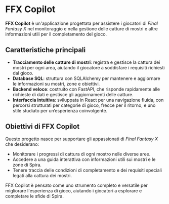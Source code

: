 # FFX Copilot

**FFX Copilot** è un'applicazione progettata per assistere i giocatori di *Final Fantasy X* nel monitoraggio e nella gestione delle catture di mostri e altre informazioni utili per il completamento del gioco.  

## Caratteristiche principali

- **Tracciamento delle catture di mostri**: registra e gestisce la cattura dei mostri per ogni area, aiutando il giocatore a soddisfare i requisiti richiesti dal gioco.
- **Database SQL**: struttura con SQLAlchemy per mantenere e aggiornare le informazioni su mostri, zone e obiettivi.
- **Backend veloce**: costruito con FastAPI, che risponde rapidamente alle richieste di dati e gestisce gli aggiornamenti delle catture.
- **Interfaccia intuitiva**: sviluppata in React per una navigazione fluida, con percorsi strutturati per categorie di gioco, frecce per il ritorno, e uno stile studiato per un’esperienza coinvolgente.

## Obiettivi di FFX Copilot

Questo progetto nasce per supportare gli appassionati di *Final Fantasy X* che desiderano:
- Monitorare i progressi di cattura di ogni mostro nelle diverse aree.
- Accedere a una guida interattiva con informazioni utili sui mostri e le zone di Spira.
- Tenere traccia delle condizioni di completamento e dei requisiti speciali legati alla cattura dei mostri.

FFX Copilot è pensato come uno strumento completo e versatile per migliorare l'esperienza di gioco, aiutando i giocatori a esplorare e completare le sfide di Spira.
